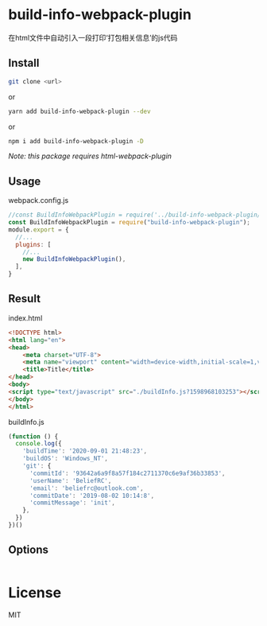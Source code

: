 # build-info-webpack-plugin
在html文件中自动引入一段打印‘打包相关信息’的js代码

## Install

```sh
git clone <url>
```
or
```sh
yarn add build-info-webpack-plugin --dev
```
or
```sh
npm i add build-info-webpack-plugin -D
```
*Note: this package requires html-webpack-plugin*

## Usage
webpack.config.js
```js
//const BuildInfoWebpackPlugin = require('../build-info-webpack-plugin/src')
const BuildInfoWebpackPlugin = require("build-info-webpack-plugin");
module.export = {
  //...
  plugins: [
    //...
    new BuildInfoWebpackPlugin(),
  ],
}

```

## Result
index.html
```html
<!DOCTYPE html>
<html lang="en">
<head>
    <meta charset="UTF-8">
    <meta name="viewport" content="width=device-width,initial-scale=1,viewport-fit=cover">
    <title>Title</title>
</head>
<body>
<script type="text/javascript" src="./buildInfo.js?1598968103253"></script>
</body>
</html>
```
buildInfo.js

```javascript
(function () {
  console.log({
    'buildTime': '2020-09-01 21:48:23',
    'buildOS': 'Windows_NT',
    'git': {
      'commitId': '93642a6a9f8a57f184c2711370c6e9af36b33853',
      'userName': 'BeliefRC',
      'email': 'beliefrc@outlook.com',
      'commitDate': '2019-08-02 10:14:8',
      'commitMessage': 'init',
    },
  })
})()

```
## Options

```js

```

# License

MIT
